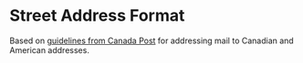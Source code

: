 # Street Address Format

Based on [guidelines from Canada Post](https://www.canadapost-postescanada.ca/cpc/en/support/kb/addressing/accuracy/addressing-mail-accurately)
for addressing mail to Canadian and American addresses.